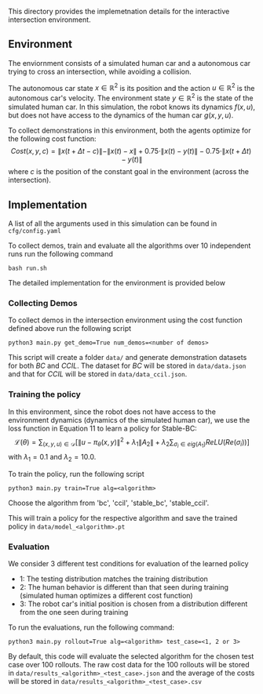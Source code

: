 This directory provides the implemetnation details for the interactive intersection environment.

## Environment
The enviornment consists of a simulated human car and a autonomous car trying to cross an intersection, while avoiding a collision.

The autonomous car state $x \in \mathbb{R}^2$ is its position and the action $u \in \mathbb{R}^2$ is the autonomous car's velocity. The environment state $y \in \mathbb {R}^2$ is the state of the simulated human car. In this simulation, the robot knows its dynamics $f(x, u)$, but does not have access to the dynamics of the human car $g(x, y, u)$.

To collect demonstrations in this environment, both the agents optimize for the following cost function:
$$
Cost(x, y, c) = \|x(t + \Delta t - c)\| - \|x(t) - x\| + 0.75 \cdot \|x(t) - y(t)\| - 0.75 \cdot \|x(t + \Delta t) - y(t)\|
$$
where $c$ is the position of the constant goal in the environment (across the intersection).

## Implementation
A list of all the arguments used in this simulation can be found in `cfg/config.yaml`

To collect demos, train and evaluate all the algorithms over 10 independent runs run the following command
```
bash run.sh
```

The detailed implementation for the environment is provided below

### Collecting Demos
To collect demos in the intersection environment using the cost function defined above run the following script
```
python3 main.py get_demo=True num_demos=<number of demos>
```
This script will create a folder `data/` and generate demonstration datasets for both *BC* and *CCIL*. The dataset for *BC* will be stored in `data/data.json` and that for *CCIL* will be stored in `data/data_ccil.json`.

### Training the policy
In this environment, since the robot does not have access to the environment dynamics (dynamics of the simulated human car), we use the loss function in Equation 11 to learn a policy for Stable-BC:
$$
\mathcal L(\theta) = \sum_{(x, y, u) \in \mathcal D}\Big [ \|u - \pi_\theta(x, y)\|^2 + \lambda_1 \|A_2\| + \lambda_2 \sum_{\sigma_i \in eig(A_1)} ReLU(Re(\sigma_i)) \Big]
$$
with $\lambda_1 = 0.1$ and $\lambda_2=10.0$. 

To train the policy, run the following script
```
python3 main.py train=True alg=<algorithm>
```
Choose the algorithm from 'bc', 'ccil', 'stable_bc', 'stable_ccil'.

This will train a policy for the respective algorithm and save the trained policy in `data/model_<algorithm>.pt`

### Evaluation
We consider 3 different test conditions for evaluation of the learned policy
- 1: The testing distribution matches the training distribution
- 2: The human behavior is different than that seen during training (simulated human optimizes a different cost function)
- 3: The robot car's initial position is chosen from a distribution different from the one seen during training

To run the evaluations, run the following command:
```
python3 main.py rollout=True alg=<algorithm> test_case=<1, 2 or 3>
```
By default, this code will evaluate the selected algorithm for the chosen test case over 100 rollouts. The raw cost data for the 100 rollouts will be stored in `data/results_<algorithm>_<test_case>.json` and the average of the costs will be stored in `data/results_<algorithm>_<test_case>.csv`